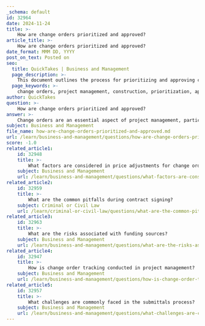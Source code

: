 ```yaml
---
_schema: default
id: 32964
date: 2024-11-24
title: >-
    How are change orders prioritized and approved?
article_title: >-
    How are change orders prioritized and approved?
date_format: MMM DD, YYYY
post_on_text: Posted on
seo:
  title: QuickTakes | Business and Management
  page_description: >-
    This document outlines the process for prioritizing and approving change orders in project management, particularly in construction, detailing key steps such as impact assessment, urgency evaluation, stakeholder collaboration, and formal approval procedures.
  page_keywords: >-
    change orders, project management, construction, prioritization, approval process, impact assessment, stakeholder input, documentation, contract terms, negotiation, implementation, monitoring
author: QuickTakes
question: >-
    How are change orders prioritized and approved?
answer: >-
    Change orders are an essential aspect of project management, particularly in construction, as they allow for modifications to existing contracts. The prioritization and approval of change orders involve several key steps and considerations to ensure that they are managed effectively and do not disrupt the overall project timeline or budget.\n\n### Prioritization of Change Orders\n\n1. **Impact Assessment**: The first step in prioritizing change orders is to assess their potential impact on the project. This includes evaluating how each change order affects the project's scope, budget, and schedule. Changes that have a significant positive or negative impact on the project are typically prioritized.\n\n2. **Urgency and Necessity**: Change orders that address urgent issues, such as safety concerns or critical design errors, are given higher priority. The need for immediate action can often dictate the order in which change orders are processed.\n\n3. **Stakeholder Input**: Collaboration among project stakeholders is crucial. Input from team members, including contractors, project owners, and other relevant parties, helps to identify which change orders align with the overall project goals and objectives.\n\n4. **Documentation and Clarity**: A well-defined change order process that includes clear documentation helps in prioritizing changes. Each change order should include a detailed description, the reason for the change, and its impact on the project timeline and costs.\n\n### Approval Process for Change Orders\n\n1. **Review of Contract Terms**: Before a change order can be approved, it is essential to review the existing contract to understand the requirements and stipulations regarding change orders. This includes knowing the format, contents, and time boundaries for submitting change orders.\n\n2. **Detailed Description**: The change order must include a comprehensive description of the proposed changes, including any alterations to the contract terms, schedule impacts, and cost implications. This information is critical for informed decision-making.\n\n3. **Negotiation and Agreement**: Both the project owner and the contractor must agree on the terms of the change order. This negotiation process is vital to ensure that all parties are aligned and that the changes are acceptable.\n\n4. **Formal Approval**: Once the change order has been reviewed and agreed upon, it must be formally approved. This often involves signatures from both parties, which serves to document the agreement and modify the original contract accordingly.\n\n5. **Implementation and Monitoring**: After approval, the change order is implemented, and its effects on the project are monitored. Effective change order management includes tracking costs and schedule adjustments to ensure that the project remains on track.\n\nBy following these steps, project managers can effectively prioritize and approve change orders, minimizing disruptions and maintaining control over project costs and timelines.
subject: Business and Management
file_name: how-are-change-orders-prioritized-and-approved.md
url: /learn/business-and-management/questions/how-are-change-orders-prioritized-and-approved
score: -1.0
related_article1:
    id: 32948
    title: >-
        What factors are considered in price adjustments for change orders?
    subject: Business and Management
    url: /learn/business-and-management/questions/what-factors-are-considered-in-price-adjustments-for-change-orders
related_article2:
    id: 32959
    title: >-
        What are the common pitfalls during contract signing?
    subject: Criminal or Civil Law
    url: /learn/criminal-or-civil-law/questions/what-are-the-common-pitfalls-during-contract-signing
related_article3:
    id: 32963
    title: >-
        What are the risks associated with funding sources?
    subject: Business and Management
    url: /learn/business-and-management/questions/what-are-the-risks-associated-with-funding-sources
related_article4:
    id: 32947
    title: >-
        How is change order tracking conducted in project management?
    subject: Business and Management
    url: /learn/business-and-management/questions/how-is-change-order-tracking-conducted-in-project-management
related_article5:
    id: 32957
    title: >-
        What challenges are commonly faced in the submittals process?
    subject: Business and Management
    url: /learn/business-and-management/questions/what-challenges-are-commonly-faced-in-the-submittals-process
---
```


&nbsp;